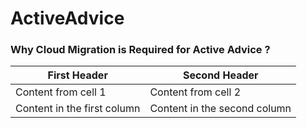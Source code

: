 # ActiveAdvice

### Why Cloud Migration is Required for Active Advice ?

First Header | Second Header
------------ | -------------
Content from cell 1 | Content from cell 2
Content in the first column | Content in the second column
